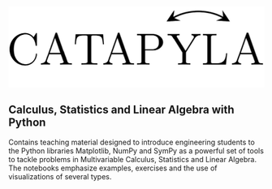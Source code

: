 ![catapyla logo](catapyla_logo.png "catapyla")

## Calculus, Statistics and Linear Algebra with Python 

Contains teaching material designed to introduce engineering students to the Python libraries Matplotlib, NumPy and SymPy as a powerful set of tools to tackle problems in Multivariable Calculus, Statistics and Linear Algebra. The notebooks emphasize examples, exercises and the use of visualizations of several types.